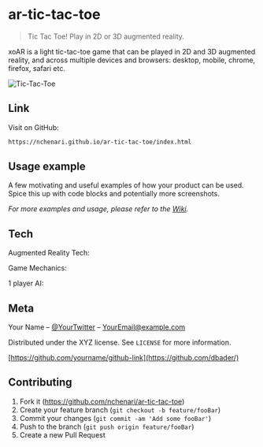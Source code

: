 # ar-tic-tac-toe
> Tic Tac Toe! Play in 2D or 3D augmented reality.

xoAR is a light tic-tac-toe game that can be played in 2D and 3D augmented reality, and across multiple devices and browsers: desktop, mobile, chrome, firefox, safari etc.


![Tic-Tac-Toe](https://en.wikipedia.org/wiki/Tic-tac-toe#/media/File:Tic_tac_toe.svg)

## Link

Visit on GitHub:

```sh
https://nchenari.github.io/ar-tic-tac-toe/index.html
```

## Usage example

A few motivating and useful examples of how your product can be used. Spice this up with code blocks and potentially more screenshots.

_For more examples and usage, please refer to the [Wiki][wiki]._

## Tech

Augmented Reality Tech:

Game Mechanics:

1 player AI:


## Meta

Your Name – [@YourTwitter](https://twitter.com/dbader_org) – YourEmail@example.com

Distributed under the XYZ license. See ``LICENSE`` for more information.

[https://github.com/yourname/github-link](https://github.com/dbader/)

## Contributing

1. Fork it (<https://github.com/nchenari/ar-tic-tac-toe>)
2. Create your feature branch (`git checkout -b feature/fooBar`)
3. Commit your changes (`git commit -am 'Add some fooBar'`)
4. Push to the branch (`git push origin feature/fooBar`)
5. Create a new Pull Request

<!-- Markdown link & img dfn's -->
[npm-image]: https://img.shields.io/npm/v/datadog-metrics.svg?style=flat-square
[npm-url]: https://npmjs.org/package/datadog-metrics
[npm-downloads]: https://img.shields.io/npm/dm/datadog-metrics.svg?style=flat-square
[travis-image]: https://img.shields.io/travis/dbader/node-datadog-metrics/master.svg?style=flat-square
[travis-url]: https://travis-ci.org/dbader/node-datadog-metrics
[wiki]: https://github.com/yourname/yourproject/wiki